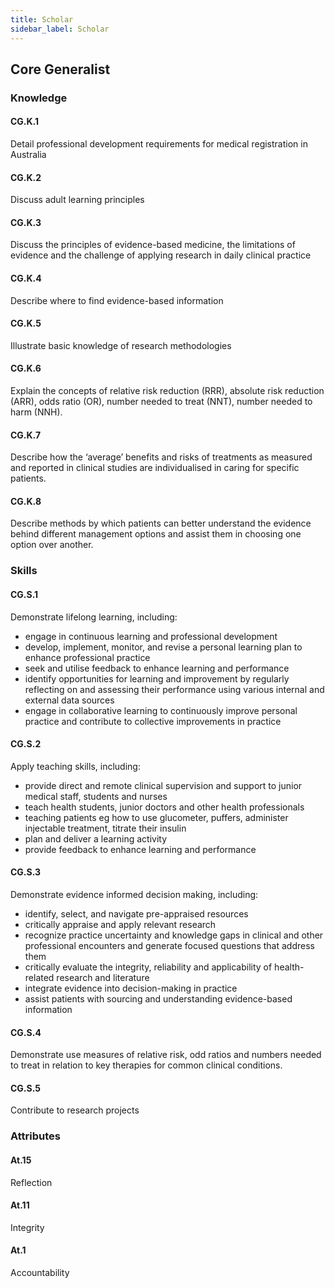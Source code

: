 ```yaml
---
title: Scholar
sidebar_label: Scholar
---
```

## Core Generalist

### Knowledge

#### CG.K.1

Detail professional development requirements for medical registration in Australia

#### CG.K.2

Discuss adult learning principles

#### CG.K.3

Discuss the principles of evidence-based medicine, the limitations of evidence and the challenge of applying research in daily clinical practice

#### CG.K.4

Describe where to find evidence-based information

#### CG.K.5

Illustrate basic knowledge of research methodologies

#### CG.K.6

Explain the concepts of relative risk reduction (RRR), absolute risk reduction (ARR), odds ratio (OR), number needed to treat (NNT), number needed to harm (NNH).

#### CG.K.7

Describe how the ‘average’ benefits and risks of treatments as measured and reported in clinical studies are individualised in caring for specific patients. 

#### CG.K.8

Describe methods by which patients can better understand the evidence behind different management options and assist them in choosing one option over another.

### Skills

#### CG.S.1

Demonstrate lifelong learning, including:

* engage in continuous learning and professional development
* develop, implement, monitor, and revise a personal learning plan to enhance professional practice
* seek and utilise feedback to enhance learning and performance 
* identify opportunities for learning and improvement by regularly reflecting on and assessing their performance using various internal and external data sources
* engage in collaborative learning to continuously improve personal practice and contribute to collective improvements in practice

#### CG.S.2

Apply teaching skills, including:

* provide direct and remote clinical supervision and support to junior medical staff, students and nurses
* teach health students, junior doctors and other health professionals
* teaching patients eg how to use glucometer, puffers, administer injectable treatment, titrate their insulin
* plan and deliver a learning activity
* provide feedback to enhance learning and performance

#### CG.S.3

Demonstrate evidence informed decision making, including:

* identify, select, and navigate pre-appraised resources
* critically appraise and apply relevant research
* recognize practice uncertainty and knowledge gaps in clinical and other professional encounters and generate focused questions that address them
* critically evaluate the integrity, reliability and applicability of health-related research and literature
* integrate evidence into decision-making in practice
* assist patients with sourcing and understanding evidence-based information

#### CG.S.4

Demonstrate use measures of relative risk, odd ratios and numbers needed to treat in relation to key therapies for common clinical conditions.

#### CG.S.5

Contribute to research projects

### Attributes

#### At.15

Reflection

#### At.11

Integrity

#### At.1

Accountability